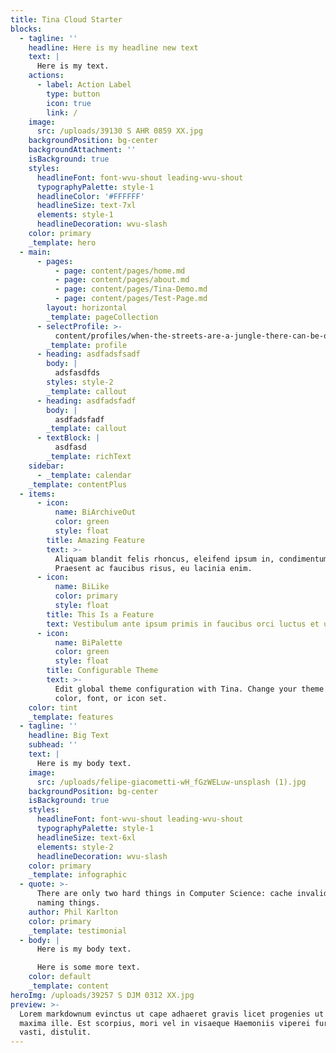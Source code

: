 ```yaml
---
title: Tina Cloud Starter
blocks:
  - tagline: ''
    headline: Here is my headline new text
    text: |
      Here is my text.
    actions:
      - label: Action Label
        type: button
        icon: true
        link: /
    image:
      src: /uploads/39130 S AHR 0859 XX.jpg
    backgroundPosition: bg-center
    backgroundAttachment: ''
    isBackground: true
    styles:
      headlineFont: font-wvu-shout leading-wvu-shout
      typographyPalette: style-1
      headlineColor: '#FFFFFF'
      headlineSize: text-7xl
      elements: style-1
      headlineDecoration: wvu-slash
    color: primary
    _template: hero
  - main:
      - pages:
          - page: content/pages/home.md
          - page: content/pages/about.md
          - page: content/pages/Tina-Demo.md
          - page: content/pages/Test-Page.md
        layout: horizontal
        _template: pageCollection
      - selectProfile: >-
          content/profiles/when-the-streets-are-a-jungle-there-can-be-only-one-king.md
        _template: profile
      - heading: asdfadsfsadf
        body: |
          adsfasdfds
        styles: style-2
        _template: callout
      - heading: asdfadsfadf
        body: |
          asdfadsfadf
        _template: callout
      - textBlock: |
          asdfasd
        _template: richText
    sidebar:
      - _template: calendar
    _template: contentPlus
  - items:
      - icon:
          name: BiArchiveOut
          color: green
          style: float
        title: Amazing Feature
        text: >-
          Aliquam blandit felis rhoncus, eleifend ipsum in, condimentum nibh.
          Praesent ac faucibus risus, eu lacinia enim.
      - icon:
          name: BiLike
          color: primary
          style: float
        title: This Is a Feature
        text: Vestibulum ante ipsum primis in faucibus orci luctus et ultrices.
      - icon:
          name: BiPalette
          color: green
          style: float
        title: Configurable Theme
        text: >-
          Edit global theme configuration with Tina. Change your theme's primary
          color, font, or icon set.
    color: tint
    _template: features
  - tagline: ''
    headline: Big Text
    subhead: ''
    text: |
      Here is my body text.
    image:
      src: /uploads/felipe-giacometti-wH_fGzWELuw-unsplash (1).jpg
    backgroundPosition: bg-center
    isBackground: true
    styles:
      headlineFont: font-wvu-shout leading-wvu-shout
      typographyPalette: style-1
      headlineSize: text-6xl
      elements: style-2
      headlineDecoration: wvu-slash
    color: primary
    _template: infographic
  - quote: >-
      There are only two hard things in Computer Science: cache invalidation and
      naming things.
    author: Phil Karlton
    color: primary
    _template: testimonial
  - body: |
      Here is my body text.

      Here is some more text.
    color: default
    _template: content
heroImg: /uploads/39257 S DJM 0312 XX.jpg
preview: >-
  Lorem markdownum evinctus ut cape adhaeret gravis licet progenies ut haesit
  maxima ille. Est scorpius, mori vel in visaeque Haemoniis viperei furoris e ad
  vasti, distulit.
---
```


































































































































































































